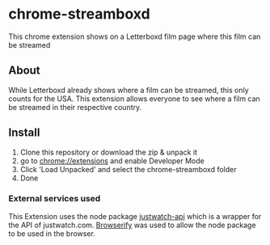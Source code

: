 ﻿
# chrome-streamboxd

This chrome extension shows on a Letterboxd film page where this film can be streamed

## About

While Letterboxd already shows where a film can be streamed, this only counts for the USA. This extension allows everyone to see where a film can be streamed in their respective country.

## Install

 1. Clone this repository or download the zip & unpack it
 2. go to [chrome://extensions](chrome://extensions) and enable Developer Mode
 3. Click 'Load Unpacked' and select the chrome-streamboxd folder
 4. Done


### External services used

This Extension uses the node package [justwatch-api](https://github.com/lufinkey/node-justwatch-api) which is a wrapper for the API of justwatch.com. [Browserify](http://browserify.org/) was used to allow the node package to be used in the browser.
